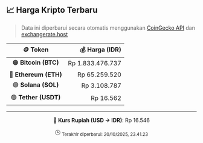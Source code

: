 

<!-- HARGA_KRIPTO -->
## 📈 Harga Kripto Terbaru

> Data ini diperbarui secara otomatis menggunakan [CoinGecko API](https://www.coingecko.com/) dan [exchangerate.host](https://exchangerate.host/)

<div align="center">

| 🪙 Token | 💰 Harga (IDR) |
|:------:|---------------:|
| 🟠 **Bitcoin (BTC)**   | Rp 1.833.476.737 |
| 🔵 **Ethereum (ETH)**  | Rp 65.259.520 |
| 🟣 **Solana (SOL)**    | Rp 3.108.787 |
| 🟢 **Tether (USDT)**   | Rp 16.562 |

---

💱 **Kurs Rupiah (USD → IDR)**: Rp 16.546

🕒 <sub>Terakhir diperbarui: 20/10/2025, 23.41.23</sub>

</div>
<!-- /HARGA_KRIPTO -->